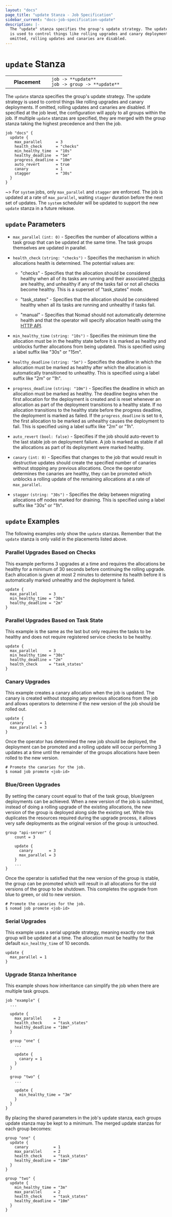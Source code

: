 ```yaml
---
layout: "docs"
page_title: "update Stanza - Job Specification"
sidebar_current: "docs-job-specification-update"
description: |-
  The "update" stanza specifies the group's update strategy. The update strategy
  is used to control things like rolling upgrades and canary deployments. If
  omitted, rolling updates and canaries are disabled.
---
```


# `update` Stanza

<table class="table table-bordered table-striped">
  <tr>
    <th width="120">Placement</th>
    <td>
      <code>job -> **update**</code>
      <br>
      <code>job -> group -> **update**</code>
    </td>
  </tr>
</table>

The `update` stanza specifies the group's update strategy. The update strategy
is used to control things like rolling upgrades and canary deployments. If
omitted, rolling updates and canaries are disabled. If specified at the job
level, the configuration will apply to all groups within the job. If multiple
`update` stanzas are specified, they are merged with the group stanza taking the
highest precedence and then the job.

```hcl
job "docs" {
  update {
    max_parallel      = 3
    health_check      = "checks"
    min_healthy_time  = "10s"
    healthy_deadline  = "5m"
    progress_deadline = "10m"
    auto_revert       = true
    canary            = 1
    stagger           = "30s"
  }
}
```

~> For `system` jobs, only `max_parallel` and `stagger` are enforced. The job is
updated at a rate of `max_parallel`, waiting `stagger` duration before the next
set of updates. The `system` scheduler will be updated to support the new
`update` stanza in a future release.

## `update` Parameters

- `max_parallel` `(int: 0)` - Specifies the number of allocations within a task group that can be
  updated at the same time.  The task groups themselves are updated in parallel.

- `health_check` `(string: "checks")` - Specifies the mechanism in which
  allocations health is determined. The potential values are:

  - "checks" - Specifies that the allocation should be considered healthy when
    all of its tasks are running and their associated [checks][] are healthy,
    and unhealthy if any of the tasks fail or not all checks become healthy.
    This is a superset of "task_states" mode.

  - "task_states" - Specifies that the allocation should be considered healthy when
    all its tasks are running and unhealthy if tasks fail.

  - "manual" - Specifies that Nomad should not automatically determine health
    and that the operator will specify allocation health using the [HTTP
    API](/api/deployments.html#set-allocation-health-in-deployment).

- `min_healthy_time` `(string: "10s")` - Specifies the minimum time the
  allocation must be in the healthy state before it is marked as healthy and
  unblocks further allocations from being updated. This is specified using a
  label suffix like "30s" or "15m".

- `healthy_deadline` `(string: "5m")` - Specifies the deadline in which the
  allocation must be marked as healthy after which the allocation is
  automatically transitioned to unhealthy. This is specified using a label
  suffix like "2m" or "1h".

- `progress_deadline` `(string: "10m")` - Specifies the deadline in which an
  allocation must be marked as healthy. The deadline begins when the first
  allocation for the deployment is created and is reset whenever an allocation
  as part of the deployment transitions to a healthy state. If no allocation
  transitions to the healthy state before the progress deadline, the deployment
  is marked as failed. If the `progress_deadline` is set to `0`, the first
  allocation to be marked as unhealthy causes the deployment to fail. This is
  specified using a label suffix like "2m" or "1h".

- `auto_revert` `(bool: false)` - Specifies if the job should auto-revert to the
  last stable job on deployment failure. A job is marked as stable if all the
  allocations as part of its deployment were marked healthy.

- `canary` `(int: 0)` - Specifies that changes to the job that would result in
  destructive updates should create the specified number of canaries without
  stopping any previous allocations. Once the operator determines the canaries
  are healthy, they can be promoted which unblocks a rolling update of the
  remaining allocations at a rate of `max_parallel`.

- `stagger` `(string: "30s")` - Specifies the delay between migrating
  allocations off nodes marked for draining. This is specified using a label
  suffix like "30s" or "1h".

## `update` Examples

The following examples only show the `update` stanzas. Remember that the
`update` stanza is only valid in the placements listed above.

### Parallel Upgrades Based on Checks

This example performs 3 upgrades at a time and requires the allocations be
healthy for a minimum of 30 seconds before continuing the rolling upgrade. Each
allocation is given at most 2 minutes to determine its health before it is
automatically marked unhealthy and the deployment is failed.

```hcl
update {
  max_parallel     = 3
  min_healthy_time = "30s"
  healthy_deadline = "2m"
}
```

### Parallel Upgrades Based on Task State

This example is the same as the last but only requires the tasks to be healthy
and does not require registered service checks to be healthy.

```hcl
update {
  max_parallel     = 3
  min_healthy_time = "30s"
  healthy_deadline = "2m"
  health_check     = "task_states"
}
```

### Canary Upgrades

This example creates a canary allocation when the job is updated. The canary is
created without stopping any previous allocations from the job and allows
operators to determine if the new version of the job should be rolled out. 

```hcl
update {
  canary       = 1
  max_parallel = 3
}
```

Once the operator has determined the new job should be deployed, the deployment
can be promoted and a rolling update will occur performing 3 updates at a time
until the remainder of the groups allocations have been rolled to the new
version.

```text
# Promote the canaries for the job.
$ nomad job promote <job-id>
```

### Blue/Green Upgrades

By setting the canary count equal to that of the task group, blue/green
deployments can be achieved. When a new version of the job is submitted, instead
of doing a rolling upgrade of the existing allocations, the new version of the
group is deployed along side the existing set. While this duplicates the
resources required during the upgrade process, it allows very safe deployments
as the original version of the group is untouched.

```hcl
group "api-server" {
    count = 3

    update {
      canary       = 3
      max_parallel = 3
    }
    ...
}
```

Once the operator is satisfied that the new version of the group is stable, the
group can be promoted which will result in all allocations for the old versions
of the group to be shutdown. This completes the upgrade from blue to green, or
old to new version.

```text
# Promote the canaries for the job.
$ nomad job promote <job-id>
```

### Serial Upgrades

This example uses a serial upgrade strategy, meaning exactly one task group will
be updated at a time. The allocation must be healthy for the default
`min_healthy_time` of 10 seconds.

```hcl
update {
  max_parallel = 1
}
```

### Upgrade Stanza Inheritance

This example shows how inheritance can simplify the job when there are multiple
task groups.

```hcl
job "example" {
  ...

  update {
    max_parallel     = 2
    health_check     = "task_states"
    healthy_deadline = "10m"
  }

  group "one" {
    ...

    update {
      canary = 1      
    }
  }

  group "two" {
    ...

    update {
      min_healthy_time = "3m" 
    }
  }
}
```

By placing the shared parameters in the job's update stanza, each groups update
stanza may be kept to a minimum. The merged update stanzas for each group
becomes:

```hcl
group "one" {
  update {
    canary           = 1
    max_parallel     = 2
    health_check     = "task_states"
    healthy_deadline = "10m"
  }
}

group "two" {
  update {
    min_healthy_time = "3m" 
    max_parallel     = 2
    health_check     = "task_states"
    healthy_deadline = "10m"
  }
}
```

[checks]: /docs/job-specification/service.html#check-parameters "Nomad check Job Specification"

